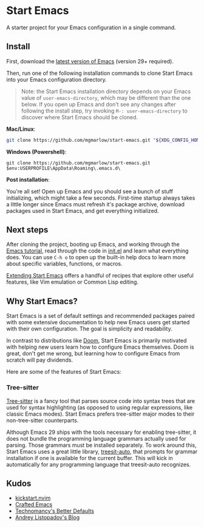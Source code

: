 # Start Emacs

A starter project for your Emacs configuration in a single command.

## Install

First, download the [latest version of
Emacs](https://www.gnu.org/software/emacs/) (version 29+ required).

Then, run one of the following installation commands to clone Start
Emacs into your Emacs configuration directory.

> Note: the Start Emacs installation directory depends on your Emacs
> value of `user-emacs-directory`, which may be different than the one
> below. If you open up Emacs and don't see any changes after
> following the install step, try invoking `M-: user-emacs-directory`
> to discover where Start Emacs should be cloned.

**Mac/Linux**:

```sh
git clone https://github.com/mgmarlow/start-emacs.git "${XDG_CONFIG_HOME:-$HOME/.config}"/emacs
```

**Windows (Powershell)**:

```
git clone https://github.com/mgmarlow/start-emacs.git $env:USERPROFILE\AppData\Roaming\.emacs.d\
```

**Post installation**:

You're all set! Open up Emacs and you should see a bunch of stuff
initializing, which might take a few seconds. First-time startup
always takes a little longer since Emacs must refresh it's package
archive, download packages used in Start Emacs, and get everything
initialized.

## Next steps

After cloning the project, booting up Emacs, and working through the
[Emacs tutorial](https://www.gnu.org/software/emacs/tour/), read
through the code in [init.el](./init.el) and learn what everything
does. You can use `C-h o` to open up the built-in help docs to learn
more about specific variables, functions, or macros.

[Extending Start Emacs](./extending.md) offers a handful of recipes
that explore other useful features, like Vim emulation or Common
Lisp editing.

## Why Start Emacs?

Start Emacs is a set of default settings and recommended packages
paired with some extensive documentation to help new Emacs users get
started with their own configuration. The goal is simplicity and
readability.

In contrast to distributions like
[Doom](https://github.com/doomemacs/doomemacs), Start Emacs is
primarily motivated with helping new users learn how to configure
Emacs themselves. Doom is great, don't get me wrong, but learning
how to configure Emacs from scratch will pay dividends.

Here are some of the features of Start Emacs:

### Tree-sitter

[Tree-sitter](https://tree-sitter.github.io/tree-sitter/) is a fancy
tool that parses source code into syntax trees that are used for
syntax highlighting (as opposed to using regular expressions, like
classic Emacs modes). Start Emacs prefers tree-sitter major modes
to their non-tree-sitter counterparts.

Although Emacs 29 ships with the tools necessary for enabling
tree-sitter, it does not bundle the programming language grammars
actually used for parsing. Those grammars must be installed
separately. To work around this, Start Emacs uses a great little
library, [treesit-auto](https://github.com/renzmann/treesit-auto),
that prompts for grammar installation if one is available for the
current buffer. This will kick in automatically for any programming
language that treesit-auto recognizes.

## Kudos

- [kickstart.nvim](https://github.com/nvim-lua/kickstart.nvim)
- [Crafted Emacs](https://github.com/SystemCrafters/crafted-emacs)
- [Technomancy's Better Defaults](https://git.sr.ht/~technomancy/better-defaults)
- [Andrey Listopadov's Blog](https://andreyor.st/posts/2022-07-15-refresh-package-contents-automatically/)
